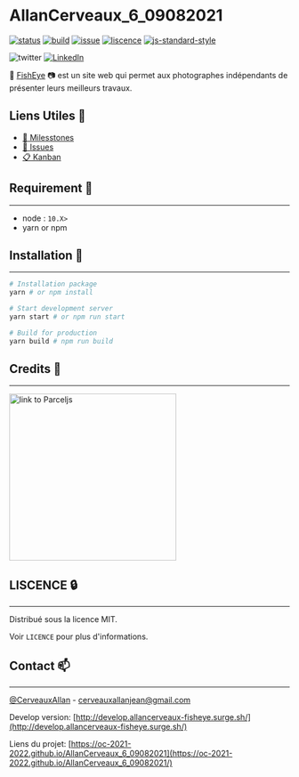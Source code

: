 # AllanCerveaux_6_09082021

[![status](https://img.shields.io/website?url=https%3A%2F%2Foc-2021-2022.github.io%2FAllanCerveaux_6_09082021%2F)](https://oc-2021-2022.github.io/AllanCerveaux_6_09082021/)
[![build](https://github.com/oc-2021-2022/AllanCerveaux_6_09082021/actions/workflows/deploy-to-gh-pages.yml/badge.svg)](https://github.com/oc-2021-2022/AllanCerveaux_6_09082021/actions/workflows/deploy-to-gh-pages.yml)
[![issue](https://img.shields.io/github/issues/oc-2021-2022/AllanCerveaux_6_09082021)](https://github.com/oc-2021-2022/AllanCerveaux_6_09082021/issues)
[![liscence](https://img.shields.io/github/license/oc-2021-2022/AllanCerveaux_6_09082021)](https://github.com/oc-2021-2022/AllanCerveaux_6_09082021/blob/main/LICENSE)
[![js-standard-style](https://img.shields.io/badge/code%20style-standard-brightgreen.svg)](http://standardjs.com)

![twitter](https://img.shields.io/twitter/url?style=social&url=https%3A%2F%2Ftwitter.com%2FCerveauxAllan)
[![LinkedIn](https://img.shields.io/badge/LinkedIn-0077B5?style=for-the-badge&logo=linkedin&logoColor=white&style=flat-square)](https://www.linkedin.com/in/allancerveaux/)

:camera_flash: [FishEye](https://oc-2021-2022.github.io/AllanCerveaux_6_09082021/) :camera: est un site web qui permet aux photographes indépendants de présenter leurs meilleurs travaux.

## Liens Utiles 📑
- [📜 Milesstones](https://github.com/oc-2021-2022/AllanCerveaux_6_09082021/milestones)
- [🔖  Issues](https://github.com/oc-2021-2022/AllanCerveaux_6_09082021/issues)
- [📋 Kanban](https://github.com/oc-2021-2022/AllanCerveaux_6_09082021/projects/1)

## Requirement 🧰 
___
- node : `10.X>`
- yarn or npm

## Installation 🚀
___
```bash
# Installation package
yarn # or npm install

# Start development server
yarn start # or npm run start

# Build for production
yarn build # npm run build

```

## Credits 📜
___
<a href="https://parceljs.org/"><img src="https://user-images.githubusercontent.com/19409/31321658-f6aed0f2-ac3d-11e7-8100-1587e676e0ec.png" alt="link to Parceljs" width=300 /></a>

## LISCENCE 🔒
___
Distribué sous la licence MIT. 

Voir `LICENCE` pour plus d'informations.

## Contact 📫
___
[@CerveauxAllan]("https://twitter.com/CerveauxAllan") - [cerveauxallanjean@gmail.com]("cerveauxallanjean@gmail.com")

Develop version: [http://develop.allancerveaux-fisheye.surge.sh/](http://develop.allancerveaux-fisheye.surge.sh/)

Liens du projet: [https://oc-2021-2022.github.io/AllanCerveaux_6_09082021](https://oc-2021-2022.github.io/AllanCerveaux_6_09082021/)
